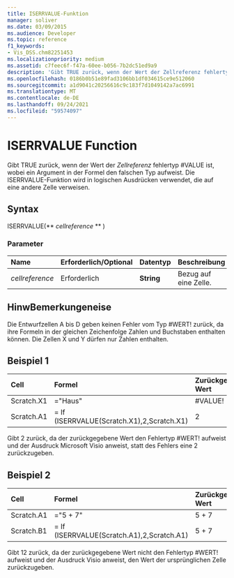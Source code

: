 ```yaml
---
title: ISERRVALUE-Funktion
manager: soliver
ms.date: 03/09/2015
ms.audience: Developer
ms.topic: reference
f1_keywords:
- Vis_DSS.chm82251453
ms.localizationpriority: medium
ms.assetid: c7feec6f-f47a-60ee-b056-7b2dc51ed9a9
description: 'Gibt TRUE zurück, wenn der Wert der Zellreferenz fehlertyp #VALUE ist, wobei ein Argument in der Formel den falschen Typ aufweist. Die ISERRVALUE-Funktion wird in logischen Ausdrücken verwendet, die auf eine andere Zelle verweisen.'
ms.openlocfilehash: 0186b0b51e89fad3106bb1df034615ce9e512060
ms.sourcegitcommit: a1d9041c20256616c9c183f7d1049142a7ac6991
ms.translationtype: MT
ms.contentlocale: de-DE
ms.lasthandoff: 09/24/2021
ms.locfileid: "59574097"
---
```

# <a name="iserrvalue-function"></a>ISERRVALUE Function

Gibt TRUE zurück, wenn der Wert der  _Zellreferenz_ fehlertyp #VALUE ist, wobei ein Argument in der Formel den falschen Typ aufweist. Die ISERRVALUE-Funktion wird in logischen Ausdrücken verwendet, die auf eine andere Zelle verweisen. 
  
## <a name="syntax"></a>Syntax

ISERRVALUE(** *cellreference* ** ) 
  
### <a name="parameters"></a>Parameter

|**Name**|**Erforderlich/Optional**|**Datentyp**|**Beschreibung**|
|:-----|:-----|:-----|:-----|
| _cellreference_ <br/> |Erforderlich  <br/> |**String** <br/> |Bezug auf eine Zelle.  <br/> |
   
## <a name="remarks"></a>HinwBemerkungeneise

Die Entwurfzellen A bis D geben keinen Fehler vom Typ #WERT! zurück, da ihre Formeln in der gleichen Zeichenfolge Zahlen und Buchstaben enthalten können. Die Zellen X und Y dürfen nur Zahlen enthalten. 
  
## <a name="example-1"></a>Beispiel 1

|**Cell**|**Formel**|**Zurückgegebener Wert**|
|:-----|:-----|:-----|
|Scratch.X1  <br/> |="Haus"  <br/> |#VALUE!  <br/> |
|Scratch.A1  <br/> |= If (ISERRVALUE(Scratch.X1),2,Scratch.X1)  <br/> |2  <br/> |
   
Gibt 2 zurück, da der zurückgegebene Wert den Fehlertyp #WERT! aufweist und der Ausdruck Microsoft Visio anweist, statt des Fehlers eine 2 zurückzugeben.
  
## <a name="example-2"></a>Beispiel 2

|**Cell**|**Formel**|**Zurückgegebener Wert**|
|:-----|:-----|:-----|
|Scratch.A1  <br/> |="5 + 7"  <br/> |5 + 7  <br/> |
|Scratch.B1  <br/> |= If (ISERRVALUE(Scratch.A1),2,Scratch.A1)  <br/> |5 + 7  <br/> |
   
Gibt 12 zurück, da der zurückgegebene Wert nicht den Fehlertyp #WERT! aufweist und der Ausdruck Visio anweist, den Wert der ursprünglichen Zelle zurückzugeben.
  

